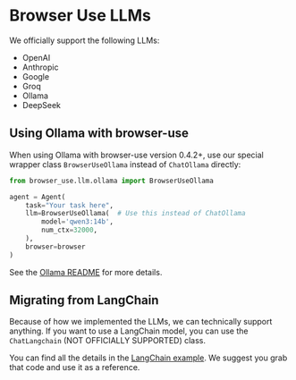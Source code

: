 # Browser Use LLMs

We officially support the following LLMs:

- OpenAI
- Anthropic
- Google
- Groq
- Ollama
- DeepSeek

## Using Ollama with browser-use

When using Ollama with browser-use version 0.4.2+, use our special wrapper class `BrowserUseOllama` instead of `ChatOllama` directly:

```python
from browser_use.llm.ollama import BrowserUseOllama

agent = Agent(
    task="Your task here",
    llm=BrowserUseOllama(  # Use this instead of ChatOllama
        model='qwen3:14b',
        num_ctx=32000,
    ),
    browser=browser
)
```

See the [Ollama README](/workspaces/browser-use/browser_use/llm/ollama/README.md) for more details.

## Migrating from LangChain

Because of how we implemented the LLMs, we can technically support anything. If you want to use a LangChain model, you can use the `ChatLangchain` (NOT OFFICIALLY SUPPORTED) class.

You can find all the details in the [LangChain example](examples/models/langchain/example.py). We suggest you grab that code and use it as a reference.
